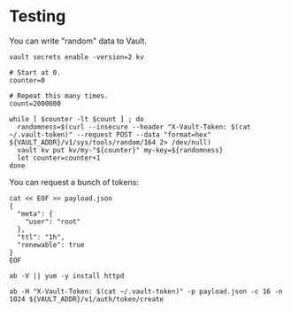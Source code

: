 # Testing

You can write "random" data to Vault.

```shell
vault secrets enable -version=2 kv

# Start at 0.
counter=0

# Repeat this many times.
count=2000000

while [ $counter -lt $count ] ; do
  randomness=$(curl --insecure --header "X-Vault-Token: $(cat ~/.vault-token)" --request POST --data "format=hex" ${VAULT_ADDR}/v1/sys/tools/random/164 2> /dev/null)
  vault kv put kv/my-"${counter}" my-key=${randomness}
  let counter=counter+1
done
```

You can request a bunch of tokens:

```shell
cat << EOF >> payload.json
{
  "meta": {
    "user": "root"
  },
  "ttl": "1h",
  "renewable": true
}
EOF

ab -V || yum -y install httpd

ab -H "X-Vault-Token: $(cat ~/.vault-token)" -p payload.json -c 16 -n 1024 ${VAULT_ADDR}/v1/auth/token/create
```
